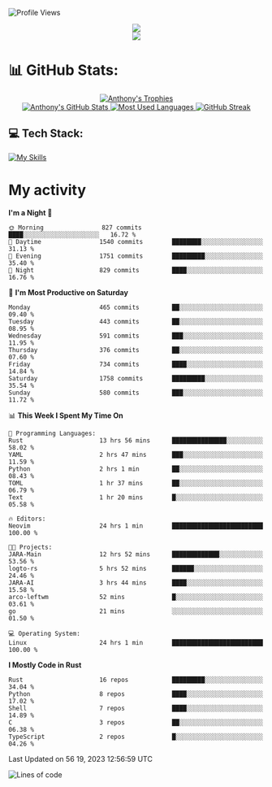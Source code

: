 
![Profile Views](https://komarev.com/ghpvc/?username=anthonymichaeltdm&label=Profile%20views&color=0e75b6&style=flat)

<!--profile banner-->
<div align="center">
  <img src="https://svg-banners.vercel.app/api?type=typeWriter&text1=Anthony%20Rubick&width=800&height=150" />
</div>

<!--profile views-->
<div align="center">
  <a href="https://u8views.com/github/AnthonyMichaelTDM">
    <img src="https://u8views.com/api/v1/github/profiles/68485672/views/day-week-month-total-count.svg">
  </a>
</div>

# 📊 GitHub Stats:

<!--trophies https://github.com/ryo-ma/github-profile-trophy -->
<div align="center"> 
  <a href="https://github.com/ryo-ma/github-profile-trophy">
    <picture>
      <source
        srcset="https://github-profile-trophy.vercel.app/?username=anthonymichaeltdm&theme=gitdimmed&no-frame=true&no-bg=true&column=-1"
        media="(prefers-color-scheme: dark)"
      />
      <source
        srcset="https://github-profile-trophy.vercel.app/?username=anthonymichaeltdm&theme=_____&no-frame=true&no-bg=true&column=-1"
        media="(prefers-color-scheme: light), (prefers-color-scheme: no-preference)"
      />
      <img src="https://github-profile-trophy.vercel.app/?username=anthonymichaeltdm&theme=gitdimmed&no-frame=true&no-bg=true&column=-1" alt="Anthony's Trophies" />
    </picture>
  </a>
</div>

<div align="center">
  <a href="https://github.com/anuraghazra/github-readme-stats">
    <picture>
      <source
        srcset="https://github-readme-stats.vercel.app/api?username=anthonymichaeltdm&show_icons=true&locale=en&theme=github_dark_dimmed&count_private=true&hide_border=true&include_all_commits=true"
        media="(prefers-color-scheme: dark)"
      />
      <source
        srcset="https://github-readme-stats.vercel.app/api?username=anthonymichaeltdm&show_icons=true&locale=en&theme=___&count_private=true&hide_border=true&include_all_commits=true"
        media="(prefers-color-scheme: light), (prefers-color-scheme: no-preference)"
      />
      <img src="https://github-readme-stats.vercel.app/api?username=anthonymichaeltdm&show_icons=true&locale=en&theme=github_dark_dimmed&count_private=true&hide_border=true&include_all_commits=true" alt="Anthony's GitHub Stats" />
    </picture>
  </a>
  
  <!--most used languages-->
  <a href="https://github.com/anuraghazra/github-readme-stats">
    <picture>
      <source
        srcset="https://github-readme-stats.vercel.app/api/top-langs?username=anthonymichaeltdm&show_icons=true&locale=en&layout=compact&theme=github_dark_dimmed&langs_count=8&count_private=true&size_weight=0.5&count_weight=0.5&hide_border=true"
        media="(prefers-color-scheme: dark)"
      />
      <source
        srcset="https://github-readme-stats.vercel.app/api/top-langs?username=anthonymichaeltdm&show_icons=true&locale=en&layout=compact&theme=____&langs_count=8&count_private=true&size_weight=0.5&count_weight=0.5&hide_border=true"
        media="(prefers-color-scheme: light), (prefers-color-scheme: no-preference)"
      />
      <img src="https://github-readme-stats.vercel.app/api/top-langs?username=anthonymichaeltdm&show_icons=true&locale=en&layout=compact&theme=github_dark_dimmed&langs_count=8&count_private=true&size_weight=0.5&count_weight=0.5&hide_border=true" alt="Most Used Languages" />
    </picture>
  </a>
  
  <!--streak https://git.io/streak-stats -->
  <a href="https://git.io/streak-stats">
    <picture>
      <source
        srcset="https://streak-stats.demolab.com?user=AnthonyMichaelTDM&theme=one-dark-pro&hide_border=true"
        media="(prefers-color-scheme: dark)"
      />
      <source
        srcset="https://streak-stats.demolab.com?user=AnthonyMichaelTDM&theme=_____&hide_border=true"
        media="(prefers-color-scheme: light), (prefers-color-scheme: no-preference)"
      />
      <img src="https://streak-stats.demolab.com?user=AnthonyMichaelTDM&theme=one-dark-pro&hide_border=true" alt="GitHub Streak" />
    </picture>
  </a>
</div>

<!--favorite languages and tools, and most used langs-->
## 💻 Tech Stack:

[![My Skills](https://skillicons.dev/icons?i=rust,actix,aws,github,githubactions,git,linux,bash,cpp,docker,java,latex,md,neovim,postgres,py,regex,vscode&theme=dark&perline=6)](https://skillicons.dev#gh-dark-mode-only)

# My activity

<!--START_SECTION:activity-->

<!--END_SECTION:activity-->

<!-- weekly activity https://github.com/AnthonyMichaelTDM/waka-readme-stats -->
<!--START_SECTION:waka-->
**I'm a Night 🦉** 

```text
🌞 Morning                827 commits         ████░░░░░░░░░░░░░░░░░░░░░   16.72 % 
🌆 Daytime                1540 commits        ████████░░░░░░░░░░░░░░░░░   31.13 % 
🌃 Evening                1751 commits        █████████░░░░░░░░░░░░░░░░   35.40 % 
🌙 Night                  829 commits         ████░░░░░░░░░░░░░░░░░░░░░   16.76 % 
```
📅 **I'm Most Productive on Saturday** 

```text
Monday                   465 commits         ██░░░░░░░░░░░░░░░░░░░░░░░   09.40 % 
Tuesday                  443 commits         ██░░░░░░░░░░░░░░░░░░░░░░░   08.95 % 
Wednesday                591 commits         ███░░░░░░░░░░░░░░░░░░░░░░   11.95 % 
Thursday                 376 commits         ██░░░░░░░░░░░░░░░░░░░░░░░   07.60 % 
Friday                   734 commits         ████░░░░░░░░░░░░░░░░░░░░░   14.84 % 
Saturday                 1758 commits        █████████░░░░░░░░░░░░░░░░   35.54 % 
Sunday                   580 commits         ███░░░░░░░░░░░░░░░░░░░░░░   11.72 % 
```


📊 **This Week I Spent My Time On** 

```text
💬 Programming Languages: 
Rust                     13 hrs 56 mins      ███████████████░░░░░░░░░░   58.02 % 
YAML                     2 hrs 47 mins       ███░░░░░░░░░░░░░░░░░░░░░░   11.59 % 
Python                   2 hrs 1 min         ██░░░░░░░░░░░░░░░░░░░░░░░   08.43 % 
TOML                     1 hr 37 mins        ██░░░░░░░░░░░░░░░░░░░░░░░   06.79 % 
Text                     1 hr 20 mins        █░░░░░░░░░░░░░░░░░░░░░░░░   05.58 % 

🔥 Editors: 
Neovim                   24 hrs 1 min        █████████████████████████   100.00 % 

🐱‍💻 Projects: 
JARA-Main                12 hrs 52 mins      █████████████░░░░░░░░░░░░   53.56 % 
logto-rs                 5 hrs 52 mins       ██████░░░░░░░░░░░░░░░░░░░   24.46 % 
JARA-AI                  3 hrs 44 mins       ████░░░░░░░░░░░░░░░░░░░░░   15.58 % 
arco-leftwm              52 mins             █░░░░░░░░░░░░░░░░░░░░░░░░   03.61 % 
go                       21 mins             ░░░░░░░░░░░░░░░░░░░░░░░░░   01.50 % 

💻 Operating System: 
Linux                    24 hrs 1 min        █████████████████████████   100.00 % 
```

**I Mostly Code in Rust** 

```text
Rust                     16 repos            █████████░░░░░░░░░░░░░░░░   34.04 % 
Python                   8 repos             ████░░░░░░░░░░░░░░░░░░░░░   17.02 % 
Shell                    7 repos             ████░░░░░░░░░░░░░░░░░░░░░   14.89 % 
C                        3 repos             ██░░░░░░░░░░░░░░░░░░░░░░░   06.38 % 
TypeScript               2 repos             █░░░░░░░░░░░░░░░░░░░░░░░░   04.26 % 
```




 Last Updated on 56 19, 2023 12:56:59 UTC
<!--END_SECTION:waka-->

<!--START_SECTION:loc-->
![Lines of code](https://img.shields.io/badge/From%20Hello%20World%20I%27ve%20Written-12.5%20million%20lines%20of%20code-blue)


<!--END_SECTION:loc-->
